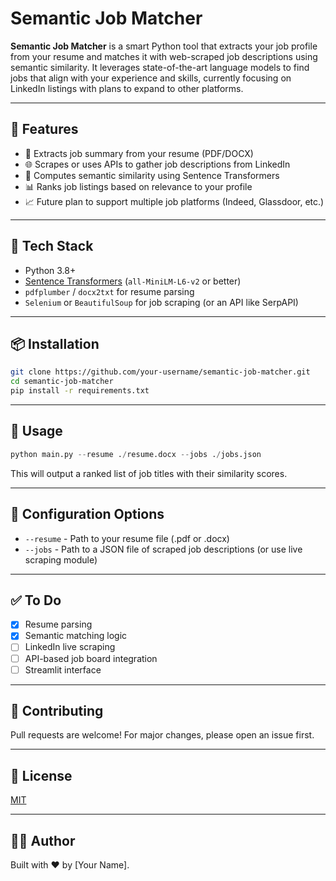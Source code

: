 # Semantic Job Matcher

**Semantic Job Matcher** is a smart Python tool that extracts your job profile from your resume and matches it with web-scraped job descriptions using semantic similarity. It leverages state-of-the-art language models to find jobs that align with your experience and skills, currently focusing on LinkedIn listings with plans to expand to other platforms.

---

## 🚀 Features

- 📄 Extracts job summary from your resume (PDF/DOCX)
- 🌐 Scrapes or uses APIs to gather job descriptions from LinkedIn
- 🤖 Computes semantic similarity using Sentence Transformers
- 📊 Ranks job listings based on relevance to your profile
- 📈 Future plan to support multiple job platforms (Indeed, Glassdoor, etc.)

---

## 🧠 Tech Stack
- Python 3.8+
- [Sentence Transformers](https://www.sbert.net/) (`all-MiniLM-L6-v2` or better)
- `pdfplumber` / `docx2txt` for resume parsing
- `Selenium` or `BeautifulSoup` for job scraping (or an API like SerpAPI)

---

## 📦 Installation

```bash
git clone https://github.com/your-username/semantic-job-matcher.git
cd semantic-job-matcher
pip install -r requirements.txt
```

---

## 📝 Usage

```python
python main.py --resume ./resume.docx --jobs ./jobs.json
```

This will output a ranked list of job titles with their similarity scores.

---

## 🔧 Configuration Options

- `--resume` - Path to your resume file (.pdf or .docx)
- `--jobs` - Path to a JSON file of scraped job descriptions (or use live scraping module)

---

## ✅ To Do

- [x] Resume parsing
- [x] Semantic matching logic
- [ ] LinkedIn live scraping
- [ ] API-based job board integration
- [ ] Streamlit interface

---

## 🤝 Contributing

Pull requests are welcome! For major changes, please open an issue first.

---

## 📄 License

[MIT](LICENSE)

---

## 👨‍💻 Author

Built with ❤️ by [Your Name].


